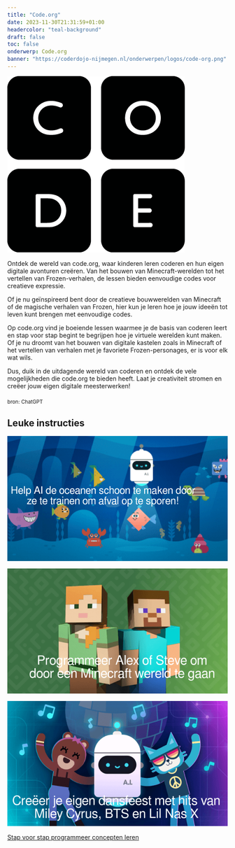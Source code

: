 ```yaml
---
title: "Code.org"
date: 2023-11-30T21:31:59+01:00
headercolor: "teal-background"
draft: false
toc: false
onderwerp: Code.org
banner: "https://coderdojo-nijmegen.nl/onderwerpen/logos/code-org.png"
---
```


![Code.org](/onderwerpen/logos/code-org.png)

Ontdek de wereld van code.org, waar kinderen leren coderen en hun eigen digitale avonturen creëren. Van het bouwen van Minecraft-werelden tot het vertellen van Frozen-verhalen, de lessen bieden eenvoudige codes voor creatieve expressie. 

<!--more-->

Of je nu geïnspireerd bent door de creatieve bouwwerelden van Minecraft of de magische verhalen van Frozen, hier kun je leren hoe je jouw ideeën tot leven kunt brengen met eenvoudige codes.

Op code.org vind je boeiende lessen waarmee je de basis van coderen leert en stap voor stap begint te begrijpen hoe je virtuele werelden kunt maken. Of je nu droomt van het bouwen van digitale kastelen zoals in Minecraft of het vertellen van verhalen met je favoriete Frozen-personages, er is voor elk wat wils.

Dus, duik in de uitdagende wereld van coderen en ontdek de vele mogelijkheden die code.org te bieden heeft. Laat je creativiteit stromen en creëer jouw eigen digitale meesterwerken!

<sub>bron: ChatGPT</sub>


## Leuke instructies

[![Met AI de oceanen schoonmaken](/onderwerpen/code-org/met-ai-de-oceanen-schoonmaken.png)](https://studio.code.org/s/oceans/lessons/1/levels/1)

[![Minecraft](/onderwerpen/code-org/minecraft.png)](https://code.org/minecraft)

[![Dansfeestje](/onderwerpen/code-org/dans-feestje.png)](https://code.org/dance)

[Stap voor stap programmeer concepten leren](https://studio.code.org/s/express-2023)

